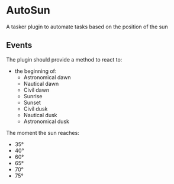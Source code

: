 # AutoSun

A tasker plugin to automate tasks based on the position of the sun

## Events

The plugin should provide a method to react to:

- the beginning of:
  - Astronomical dawn
  - Nautical dawn
  - Civil dawn
  - Sunrise
  - Sunset
  - Civil dusk
  - Nautical dusk
  - Astronomical dusk

The moment the sun reaches:
  - 35°
  - 40°
  - 60°
  - 65°
  - 70°
  - 75°